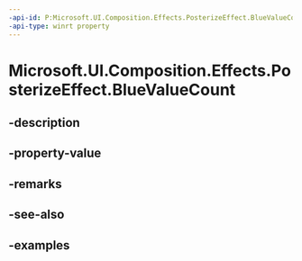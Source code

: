 ```yaml
---
-api-id: P:Microsoft.UI.Composition.Effects.PosterizeEffect.BlueValueCount
-api-type: winrt property
---
```


<!-- Property syntax.
public int BlueValueCount { get;  set; }
-->

# Microsoft.UI.Composition.Effects.PosterizeEffect.BlueValueCount

## -description

## -property-value

## -remarks

## -see-also

## -examples

